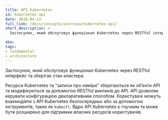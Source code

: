 ```yaml
---
title: API Kubernetes 
id: kubernetes-api
date: 2018-04-12
full_link: /docs/concepts/overview/kubernetes-api/
short_description: >
  Застосунок, який обслуговує функціонал Kubernetes через RESTful інтерфейс та зберігає стан кластера.

aka: 
tags:
- fundamental
- architecture
---
```

Застосунок, який обслуговує функціонал Kubernetes через RESTful інтерфейс та зберігає стан кластера.

<!--more--> 

Ресурси Kubernetes та "записи про наміри" зберігаються як обʼєкти API та модифікуються за допомогою RESTful викликів до API. API дозволяє керувати конфігурацією декларативним способом. Користувачі можуть взаємодіяти з API Kubernetes безпосередньо або за допомогою інструментів, таких як `kubectl`. Ядро API Kubernetes є гнучким та може бути розширено для підтримки власних ресурсів користувачів.
